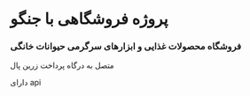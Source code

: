 # پروژه فروشگاهی با جنگو
<h3>فروشگاه محصولات غذایی و ابزارهای سرگرمی حیوانات خانگی</h3>
<p>متصل به درگاه پرداخت زرین پال</p>
<p>دارای api</p>
